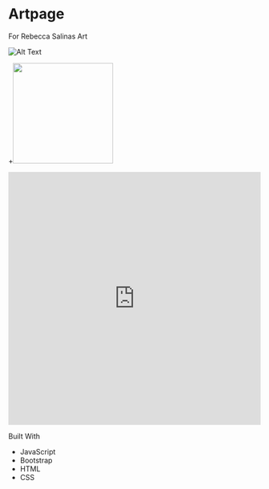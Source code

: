 # Artpage
For Rebecca Salinas Art

![Alt Text](https://giphy.com/embed/dJX6ig7de21xe)

+<img src="/art/sample.gif?raw=true" width="200px">

<div style="width:100%;height:0;padding-bottom:100%;position:relative;"><iframe src="https://giphy.com/embed/dJX6ig7de21xe" width="100%" height="100%" style="position:absolute" frameBorder="0" class="giphy-embed" allowFullScreen></iframe></div><p><a href="https://giphy.com/gifs/thokamaer-dJX6ig7de21xe"></a></p>

Built With
* JavaScript
* Bootstrap
* HTML
* CSS


